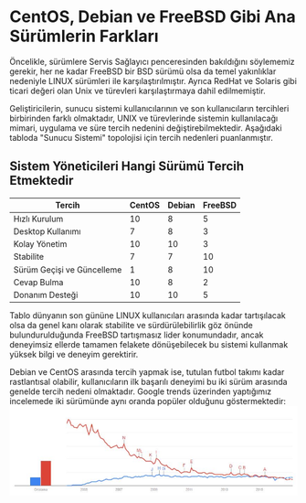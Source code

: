 # CentOS, Debian ve FreeBSD Gibi Ana Sürümlerin Farkları

Öncelikle, sürümlere Servis Sağlayıcı penceresinden bakıldığını söylememiz gerekir, her ne kadar FreeBSD bir BSD sürümü olsa da temel yakınlıklar nedeniyle LINUX sürümleri ile karşılaştırılmıştır. Ayrıca RedHat ve Solaris gibi ticari değeri olan Unix ve türevleri karşılaştırmaya dahil edilmemiştir.

Geliştiricilerin, sunucu sistemi kullanıcılarının ve son kullanıcıların tercihleri birbirinden farklı olmaktadır, UNIX ve türevlerinde sistemin kullanılacağı mimari, uygulama ve süre tercih nedenini değiştirebilmektedir. Aşağıdaki tabloda "Sunucu Sistemi" topolojisi için tercih nedenleri puanlanmıştır.

## Sistem Yöneticileri Hangi Sürümü Tercih Etmektedir

|Tercih| CentOS | Debian | FreeBSD |
| -- | -- | -- | -- |
|Hızlı Kurulum | 10 | 8 | 5 |
| Desktop Kullanımı | 7 | 8 | 3 | 
| Kolay Yönetim | 10 | 10 | 3 |
| Stabilite | 7 | 7 | 10 |
| Sürüm Geçişi ve Güncelleme | 1 | 8 | 10 |
| Cevap Bulma | 10 | 8 | 2 |
| Donanım Desteği | 10 | 10 | 5 |


Tablo dünyanın son gününe LINUX kullanıcıları arasında kadar tartışılacak olsa da genel kanı olarak stabilite ve sürdürülebilirlik göz önünde bulundurulduğunda FreeBSD tartışmasız lider konumundadır, ancak deneyimsiz ellerde tamamen felakete dönüşebilecek bu sistemi kullanmak yüksek bilgi ve deneyim gerektirir. 

Debian ve CentOS arasında tercih yapmak ise, tutulan futbol takımı kadar rastlantısal olabilir, kullanıcıların ilk başarılı deneyimi bu iki sürüm arasında genelde tercih nedeni olmaktadır. Google trends üzerinden yaptığımız incelemede iki sürümünde aynı oranda popüler olduğunu göstermektedir:
![CentOS ve Debian](capture_001_09112015_040419.jpg)

